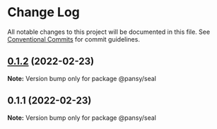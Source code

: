 # Change Log

All notable changes to this project will be documented in this file.
See [Conventional Commits](https://conventionalcommits.org) for commit guidelines.

## [0.1.2](https://github.com/pansyjs/seal/compare/@pansy/seal@0.1.1...@pansy/seal@0.1.2) (2022-02-23)

**Note:** Version bump only for package @pansy/seal





## 0.1.1 (2022-02-23)

**Note:** Version bump only for package @pansy/seal
